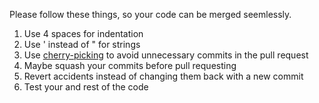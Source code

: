 Please follow these things, so your code can be merged seemlessly.

1. Use 4 spaces for indentation
2. Use ' instead of " for strings
3. Use [cherry-picking](https://docs.github.com/en/desktop/contributing-and-collaborating-using-github-desktop/managing-commits/cherry-picking-a-commit) to avoid unnecessary commits in the pull request
4. Maybe squash your commits before pull requesting
5. Revert accidents instead of changing them back with a new commit
6. Test your and rest of the code

